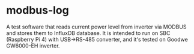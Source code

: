 # modbus-log
A test software that reads current power level from inverter via MODBUS and stores them to InfluxDB database. It is intended to run on SBC (Raspberry Pi 4) with USB->RS-485 converter, and it's tested on Goodwe GW6000-EH inverter. 
